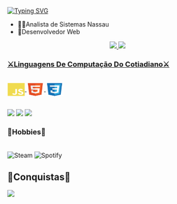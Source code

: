 [![Typing SVG](https://readme-typing-svg.herokuapp.com/?color=000000&size=35&center=true&vCenter=true&width=1000&lines=Oi,+Meu+nome+é+Wander+Costa;Seja+Bem-BVindo!+:%29)](https://git.io/typing-svg)
 - 👨‍🎓Analista de Sistemas Nassau 
 - 📘Desenvolvedor Web 


<div>
  <a href="https://github.com/wandercosta">
  <div align="center">
<a href="#">
  <img height="170em" src="https://github-readme-stats.vercel.app/api?username=wandercosta&show_icons=true&theme=midnight-purple&include_all_commits=false&count_private=true"/>
   <img height="170em" src="https://github-readme-stats.vercel.app/api/top-langs/?username=wandercosta&layout=compact&langs_count=8&theme=midnight-purple"/><br>
</div>
</p>
</div>
  
### ⚔️Linguagens De Computação Do Cotiadiano⚔️
<div style="display: inline_block"><br>
 
  <img align="center" alt="Js" height="30" width="40" src="https://raw.githubusercontent.com/devicons/devicon/master/icons/javascript/javascript-plain.svg">
  <img align="center" alt="HTML" height="30" width="40" src="https://raw.githubusercontent.com/devicons/devicon/master/icons/html5/html5-original.svg">
  <img align="center" alt="CSS" height="30" width="40" src="https://raw.githubusercontent.com/devicons/devicon/master/icons/css3/css3-original.svg">

</div>

##
<div> 
  <a href="https://instagram.com/jh0n_j0n" target="_blank"><img src="https://img.shields.io/badge/-Instagram-%23E4405F?style=for-the-badge&logo=instagram&logoColor=white" target="_blank"></a>
  <a href = "mailto:aquinowander@hotmail.com"><img src="https://img.shields.io/badge/-Gmail-%23333?style=for-the-badge&logo=gmail&logoColor=white" target="_blank"></a>
  <a href="https://www.linkedin.com/in/Jonas Gabriel" target="_blank"><img src="https://img.shields.io/badge/-LinkedIn-%230077B5?style=for-the-badge&logo=linkedin&logoColor=white" target="_blank"></a> 
  
</div>
  
  ### 🚀Hobbies🚀

<div style="display: inline_block"><br/>
 
  <img align="center" alt="Steam" src="https://img.shields.io/badge/Steam-000000?style=for-the-badge&logo=steam&logoColor=white" />
  <img align="center" alt="Spotify" src="https://img.shields.io/badge/Spotify-1ED760?&style=for-the-badge&logo=spotify&logoColor=white" />
  
  
</div>
<div>
 
 ## 👊Conquistas👊
<p align="left">
  <img src="https://github-profile-trophy.vercel.app/?username=jonasgabrieel&theme=dracula&row=2&no-bg=true&column=3&margin-w=15&margin-h=15" />
</p>

